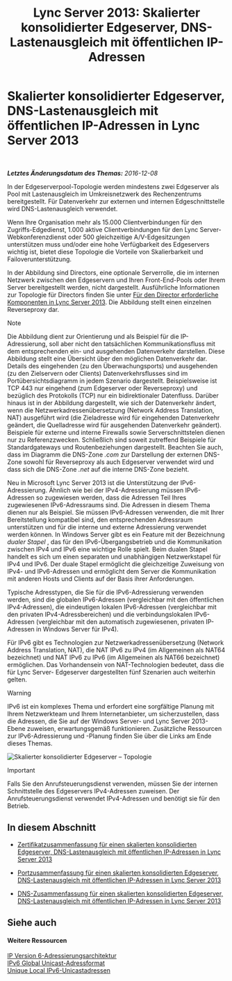﻿---
title: 'Lync Server 2013: Skalierter konsolidierter Edgeserver, DNS-Lastenausgleich mit öffentlichen IP-Adressen'
TOCTitle: Skalierter konsolidierter Edgeserver, DNS-Lastenausgleich mit öffentlichen IP-Adressen
ms:assetid: 2b854f6d-3d3f-4961-a5f8-a03f47740df0
ms:mtpsurl: https://technet.microsoft.com/de-de/library/JJ204761(v=OCS.15)
ms:contentKeyID: 49293520
ms.date: 12/10/2016
mtps_version: v=OCS.15
ms.translationtype: HT
---

# Skalierter konsolidierter Edgeserver, DNS-Lastenausgleich mit öffentlichen IP-Adressen in Lync Server 2013

 

_**Letztes Änderungsdatum des Themas:** 2016-12-08_

In der Edgeserverpool-Topologie werden mindestens zwei Edgeserver als Pool mit Lastenausgleich im Umkreisnetzwerk des Rechenzentrums bereitgestellt. Für Datenverkehr zur externen und internen Edgeschnittstelle wird DNS-Lastenausgleich verwendet.

Wenn Ihre Organisation mehr als 15.000 Clientverbindungen für den Zugriffs-Edgedienst, 1.000 aktive Clientverbindungen für den Lync Server-Webkonferenzdienst oder 500 gleichzeitige A/V-Edgesitzungen unterstützen muss und/oder eine hohe Verfügbarkeit des Edgeservers wichtig ist, bietet diese Topologie die Vorteile von Skalierbarkeit und Failoverunterstützung.

In der Abbildung sind Directors, eine optionale Serverrolle, die im internen Netzwerk zwischen den Edgeservern und Ihren Front-End-Pools oder Ihrem Server bereitgestellt werden, nicht dargestellt. Ausführliche Informationen zur Topologie für Directors finden Sie unter [Für den Director erforderliche Komponenten in Lync Server 2013](lync-server-2013-components-required-for-the-director.md). Die Abbildung stellt einen einzelnen Reverseproxy dar.


> [!NOTE]
> Die Abbildung dient zur Orientierung und als Beispiel für die IP-Adressierung, soll aber nicht den tatsächlichen Kommunikationsfluss mit dem entsprechenden ein- und ausgehenden Datenverkehr darstellen. Diese Abbildung stellt eine Übersicht über den möglichen Datenverkehr dar. Details des eingehenden (zu den Überwachungsports) und ausgehenden (zu den Zielservern oder Clients) Datenverkehrsflusses sind im Portübersichtsdiagramm in jedem Szenario dargestellt. Beispielsweise ist TCP&nbsp;443 nur eingehend (zum Edgeserver oder Reverseproxy) und bezüglich des Protokolls (TCP) nur ein bidirektionaler Datenfluss. Darüber hinaus ist in der Abbildung dargestellt, wie sich der Datenverkehr ändert, wenn die Netzwerkadressenübersetzung (Network Address Translation, NAT) ausgeführt wird (die Zieladresse wird für eingehenden Datenverkehr geändert, die Quelladresse wird für ausgehenden Datenverkehr geändert). Beispiele für externe und interne Firewalls sowie Serverschnittstelen dienen nur zu Referenzzwecken. Schließlich sind soweit zutreffend Beispiele für Standardgateways und Routenbeziehungen dargestellt. Beachten Sie auch, dass im Diagramm die DNS-Zone <EM>.com</EM> zur Darstellung der externen DNS-Zone sowohl für Reverseproxy als auch Edgeserver verwendet wird und dass sich die DNS-Zone <EM>.net</EM> auf die interne DNS-Zone bezieht.



Neu in Microsoft Lync Server 2013 ist die Unterstützung der IPv6-Adressierung. Ähnlich wie bei der IPv4-Adressierung müssen IPv6-Adressen so zugewiesen werden, dass die Adressen Teil Ihres zugewiesenen IPv6-Adressraums sind. Die Adressen in diesem Thema dienen nur als Beispiel. Sie müssen IPv6-Adressen verwenden, die mit Ihrer Bereitstellung kompatibel sind, den entsprechenden Adressraum unterstützen und für die interne und externe Adressierung verwendet werden können. In Windows Server gibt es ein Feature mit der Bezeichnung *dualer Stapel* , das für den IPv6-Übergangsbetrieb und die Kommunikation zwischen IPv4 und IPv6 eine wichtige Rolle spielt. Beim dualen Stapel handelt es sich um einen separaten und unabhängigen Netzwerkstapel für IPv4 und IPv6. Der duale Stapel ermöglicht die gleichzeitige Zuweisung von IPv4- und IPv6-Adressen und ermöglicht dem Server die Kommunikation mit anderen Hosts und Clients auf der Basis ihrer Anforderungen.

Typische Adresstypen, die Sie für die IPv6-Adressierung verwenden werden, sind die globalen IPv6-Adressen (vergleichbar mit den öffentlichen IPv4-Adressen), die eindeutigen lokalen IPv6-Adressen (vergleichbar mit den privaten IPv4-Adressbereichen) und die verbindungslokalen IPv6-Adressen (vergleichbar mit den automatisch zugewiesenen, privaten IP-Adressen in Windows Server für IPv4).

Für IPv6 gibt es Technologien zur Netzwerkadressenübersetzung (Network Address Translation, NAT), die NAT IPv6 zu IPv4 (im Allgemeinen als NAT64 bezeichnet) und NAT IPv6 zu IPv6 (im Allgemeinen als NAT66 bezeichnet) ermöglichen. Das Vorhandensein von NAT-Technologien bedeutet, dass die für Lync Server- Edgeserver dargestellten fünf Szenarien auch weiterhin gelten.


> [!WARNING]
> IPv6 ist ein komplexes Thema und erfordert eine sorgfältige Planung mit Ihrem Netzwerkteam und Ihrem Internetanbieter, um sicherzustellen, dass die Adressen, die Sie auf der Windows Server- und Lync Server 2013-Ebene zuweisen, erwartungsgemäß funktionieren. Zusätzliche Ressourcen zur IPv6-Adressierung und -Planung finden Sie über die Links am Ende dieses Themas.



![Skalierter konsolidierter Edgeserver – Topologie](images/JJ204761.7c1e3e6b-9b1b-4ac6-b0e7-9c256dbc2537(OCS.15).jpg "Skalierter konsolidierter Edgeserver – Topologie")


> [!IMPORTANT]
> Falls Sie den Anrufsteuerungsdienst verwenden, müssen Sie der internen Schnittstelle des Edgeservers IPv4-Adressen zuweisen. Der Anrufsteuerungsdienst verwendet IPv4-Adressen und benötigt sie für den Betrieb.



## In diesem Abschnitt

  - [Zertifikatzusammenfassung für einen skalierten konsolidierten Edgeserver, DNS-Lastenausgleich mit öffentlichen IP-Adressen in Lync Server 2013](lync-server-2013-certificate-summary-scaled-consolidated-edge-dns-load-balancing-with-public-ip-addresses.md)

  - [Portzusammenfassung für einen skalierten konsolidierten Edgeserver, DNS-Lastenausgleich mit öffentlichen IP-Adressen in Lync Server 2013](lync-server-2013-port-summary-scaled-consolidated-edge-dns-load-balancing-with-public-ip-addresses.md)

  - [DNS-Zusammenfassung für einen skalierten konsolidierten Edgeserver, DNS-Lastenausgleich mit öffentlichen IP-Adressen in Lync Server 2013](lync-server-2013-dns-summary-scaled-consolidated-edge-dns-load-balancing-with-public-ip-addresses.md)

## Siehe auch

#### Weitere Ressourcen

[IP Version 6-Adressierungsarchitektur](http://tools.ietf.org/html/rfc4291)  
[IPv6 Global Unicast-Adressformat](http://tools.ietf.org/html/rfc3587)  
[Unique Local IPv6-Unicastadressen](http://tools.ietf.org/html/rfc4193)

